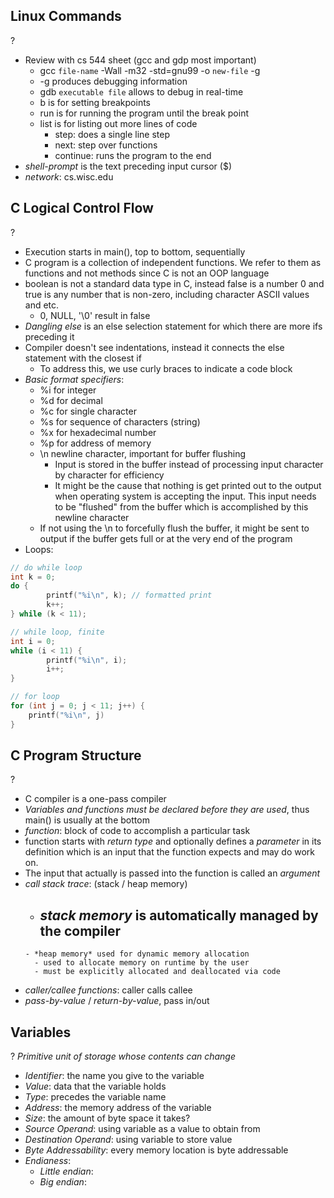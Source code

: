 ## Linux Commands
?
- Review with cs 544 sheet (gcc and gdp most important)
	- gcc `file-name` -Wall -m32 -std=gnu99 -o `new-file` -g
	- -g produces debugging information
	- gdb `executable file` allows to debug in real-time
	- b is for setting breakpoints
	- run is for running the program until the break point
	- list is for listing out more lines of code 
		- step: does a single line step
		- next: step over functions
		- continue: runs the program to the end
- *shell-prompt* is the text preceding input cursor ($)
- *network*: cs.wisc.edu

## C Logical Control Flow
?
- Execution starts in main(), top to bottom, sequentially
- C program is a collection of independent functions. We refer to them as functions and not methods since C is not an OOP language
- boolean is not a standard data type in C, instead false is a number 0 and true is any number that is non-zero, including character ASCII values and etc.
	- 0, NULL, '\0' result in false
- *Dangling else* is an else selection statement for which there are more ifs preceding it
- Compiler doesn't see indentations, instead it connects the else statement with the closest if 
	- To address this, we use curly braces to indicate a code block
- *Basic format specifiers*:
	- %i for integer
	- %d for decimal
	- %c for single character
	- %s for sequence of characters (string)
	- %x for hexadecimal number
	- %p for address of memory
	- \n newline character, important for buffer flushing
		- Input is stored in the buffer instead of processing input character by character for efficiency
		- It might be the cause that nothing is get printed out to the output when operating system is accepting the input. This input needs to be "flushed" from the buffer which is accomplished by this newline character
	- If not using the \n to forcefully flush the buffer, it might be sent to output if the buffer gets full or at the very end of the program
- Loops:
```C
// do while loop
int k = 0;
do {
		printf("%i\n", k); // formatted print
		k++;	
} while (k < 11);

// while loop, finite
int i = 0;
while (i < 11) {
		printf("%i\n", i);
		i++;
}

// for loop
for (int j = 0; j < 11; j++) {
	printf("%i\n", j)
}
```

## C Program Structure
?
- C compiler is a one-pass compiler
- *Variables and functions must be declared before they are used*, thus main() is usually at the bottom
- *function*: block of code to accomplish a particular task
- function starts with *return type* and optionally defines a *parameter* in its definition which is an input that the function expects and may do work on.
- The input that actually is passed into the function is called an *argument*
- *call stack trace*: (stack / heap memory)
	-  *stack memory* is automatically managed by the compiler
		- 
	  - *heap memory* used for dynamic memory allocation
		- used to allocate memory on runtime by the user
		- must be explicitly allocated and deallocated via code
- *caller/callee functions*: caller calls callee
- *pass-by-value* / *return-by-value*, pass in/out 


## Variables
?
*Primitive unit of storage whose contents can change*
- *Identifier*: the name you give to the variable
- *Value*: data that the variable holds
- *Type*: precedes the variable name
- *Address*: the memory address of the variable
- *Size*: the amount of byte space it takes?
- *Source Operand*: using variable as a value to obtain from
- *Destination Operand*: using variable to store value
- *Byte Addressability*: every memory location is byte addressable
- *Endianess*:
	- *Little endian*:
	- *Big endian*:



